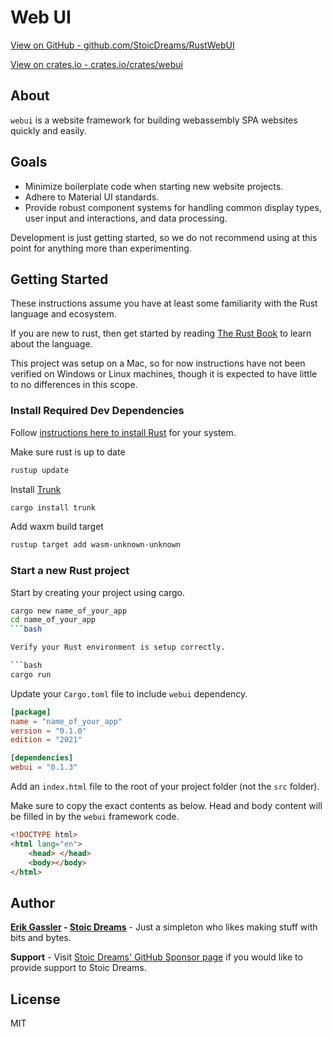 # Web UI

[View on GitHub - github.com/StoicDreams/RustWebUI](https://github.com/StoicDreams/RustWebUI)

[View on crates.io - crates.io/crates/webui](https://crates.io/crates/webui)

## About

`webui` is a website framework for building webassembly SPA websites quickly and easily.

## Goals

- Minimize boilerplate code when starting new website projects.
- Adhere to Material UI standards.
- Provide robust component systems for handling common display types, user input and interactions, and data processing.

Development is just getting started, so we do not recommend using at this point for anything more than experimenting.

## Getting Started

These instructions assume you have at least some familiarity with the Rust language and ecosystem.

If you are new to rust, then get started by reading [The Rust Book](https://doc.rust-lang.org/book/) to learn about the language.

This project was setup on a Mac, so for now instructions have not been verified on Windows or Linux machines, though it is expected to have little to no differences in this scope.

### Install Required Dev Dependencies

Follow [instructions here to install Rust](https://rustup.rs/) for your system.

Make sure rust is up to date

```bash
rustup update
```

Install [Trunk](https://trunkrs.dev/)

```bash
cargo install trunk
```

Add waxm build target

```bash
rustup target add wasm-unknown-unknown
```

### Start a new Rust project

Start by creating your project using cargo.

```bash
cargo new name_of_your_app
cd name_of_your_app
```bash

Verify your Rust environment is setup correctly.

```bash
cargo run
```

Update your `Cargo.toml` file to include `webui` dependency.

```toml
[package]
name = "name_of_your_app"
version = "0.1.0"
edition = "2021"

[dependencies]
webui = "0.1.3"
```

Add an `index.html` file to the root of your project folder (not the `src` folder).

Make sure to copy the exact contents as below. Head and body content will be filled in by the `webui` framework code.


```html
<!DOCTYPE html>
<html lang="en">
	<head> </head>
	<body></body>
</html>
```



## Author

**[Erik Gassler](https://www.erikgassler.com) - [Stoic Dreams](https://www.stoicdreams.com)** - Just a simpleton who likes making stuff with bits and bytes.

**Support** - Visit [Stoic Dreams' GitHub Sponsor page](https://github.com/sponsors/StoicDreams) if you would like to provide support to Stoic Dreams.

## License

MIT
